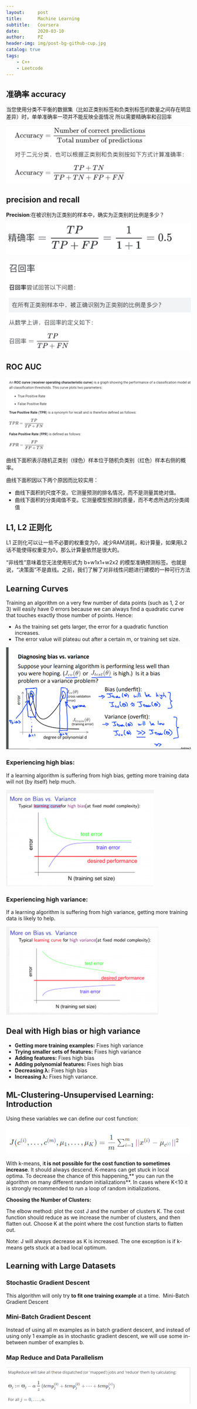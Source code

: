 ```yaml
---
layout:     post
title:      Machine Learning
subtitle:   Coursera
date:       2020-03-10
author:     PZ
header-img: img/post-bg-github-cup.jpg
catalog: true
tags:
    - C++
    - Leetcode
---
```


## 准确率 accuracy

当您使用分类不平衡的数据集（比如正类别标签和负类别标签的数量之间存在明显差异）时，单单准确率一项并不能反映全面情况
所以需要精确率和召回率

![img](https://raw.githubusercontent.com/pzheng16/pzheng16.github.io/master/img/ml/2.png)


## precision and recall

**Precision**:在被识别为正类别的样本中，确实为正类别的比例是多少？

![img](https://raw.githubusercontent.com/pzheng16/pzheng16.github.io/master/img/ml/3.png)

![img](https://raw.githubusercontent.com/pzheng16/pzheng16.github.io/master/img/ml/4.png)

## ROC AUC

![img](https://raw.githubusercontent.com/pzheng16/pzheng16.github.io/master/img/ml/5.png)

曲线下面积表示随机正类别（绿色）样本位于随机负类别（红色）样本右侧的概率。

曲线下面积因以下两个原因而比较实用：

- 曲线下面积的尺度不变。它测量预测的排名情况，而不是测量其绝对值。
- 曲线下面积的分类阈值不变。它测量模型预测的质量，而不考虑所选的分类阈值

## L1, L2 正则化

L1 正则化可以让一些不必要的权重变为0，减少RAM消耗，和计算量，如果用L2话不能使得权重变为0，那么计算量依然是很大的。

“非线性”意味着您无法使用形式为
b+w1x1+w2x2
的模型准确预测标签。也就是说，“决策面”不是直线。之前，我们了解了对非线性问题进行建模的一种可行方法

## **Learning Curves**

Training an algorithm on a very few number of data points (such as 1, 2 or 3) will easily have 0 errors because we can always find a quadratic curve that touches exactly those number of points. Hence:

- As the training set gets larger, the error for a quadratic function increases.
- The error value will plateau out after a certain m, or training set size.

![img](https://raw.githubusercontent.com/pzheng16/pzheng16.github.io/master/img/ml/1.png)

### Experiencing high bias:

If a learning algorithm is suffering from high bias, getting more training data will not (by itself) help much.

![img](https://raw.githubusercontent.com/pzheng16/pzheng16.github.io/master/img/ml/6.png)

### Experiencing high variance:

If a learning algorithm is suffering from high variance, getting more training data is likely to help.

![img](https://raw.githubusercontent.com/pzheng16/pzheng16.github.io/master/img/ml/7.png)


## Deal with High bias or high variance

- **Getting more training examples:** Fixes high variance
- **Trying smaller sets of features:** Fixes high variance
- **Adding features:** Fixes high bias
- **Adding polynomial features:** Fixes high bias
- **Decreasing λ:** Fixes high bias
- **Increasing λ:** Fixes high variance.

## ML-Clustering-Unsupervised Learning: Introduction

Using these variables we can define our cost function:

![img](https://raw.githubusercontent.com/pzheng16/pzheng16.github.io/master/img/ml/8.png)

With k-means, i**t is not possible for the cost function to sometimes increase**. It should always descend.
K-means can get stuck in local optima. To decrease the chance of this happening,** you can run the algorithm on many different random initializations**. In cases where K<10 it is strongly recommended to run a loop of random initializations.


**Choosing the Number of Clusters:**

The elbow method: plot the cost J and the number of clusters K. The cost function should reduce as we increase the number of clusters, and then flatten out. Choose K at the point where the cost function starts to flatten out.

Note: J will always decrease as K is increased. The one exception is if k-means gets stuck at a bad local optimum.


## Learning with Large Datasets

### Stochastic Gradient Descent

This algorithm will only try **to fit one training example** at a time. 
Mini-Batch Gradient Descent


### Mini-Batch Gradient Descent

Instead of using all m examples as in batch gradient descent, and instead of using only 1 example as in stochastic gradient descent, we will use some in-between number of examples b.

### Map Reduce and Data Parallelism

![img](https://raw.githubusercontent.com/pzheng16/pzheng16.github.io/master/img/ml/9.png)



